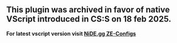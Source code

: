## This plugin was archived in favor of native VScript introduced in CS:S on 18 feb 2025.
**For latest vscript version visit [NiDE.gg ZE-Configs](https://github.com/NiDE-gg/ZE-Configs/tree/master/cstrike/scripts/vscripts/ze_grey_world)**
